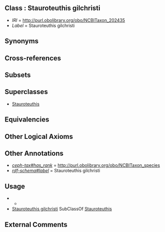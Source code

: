 
## Class : Stauroteuthis gilchristi

 * *IRI* = http://purl.obolibrary.org/obo/NCBITaxon_202435
 * *Label* = Stauroteuthis gilchristi

## Synonyms


## Cross-references


## Subsets


## Superclasses

 * [Stauroteuthis](../../NCBITaxon/45/NCBITaxon_61745.md)

## Equivalencies


## Other Logical Axioms


## Other Annotations

 * *[ceph-tax#has_rank](../../ceph-tax#has/nk/ceph-tax#has_rank.md)* = http://purl.obolibrary.org/obo/NCBITaxon_species
 * *[rdf-schema#label](../../el/rdf-schema#label.md)* = Stauroteuthis gilchristi

## Usage

 * -
 * [Stauroteuthis gilchristi](../../NCBITaxon/35/NCBITaxon_202435.md) SubClassOf [Stauroteuthis](../../NCBITaxon/45/NCBITaxon_61745.md)

## External Comments

